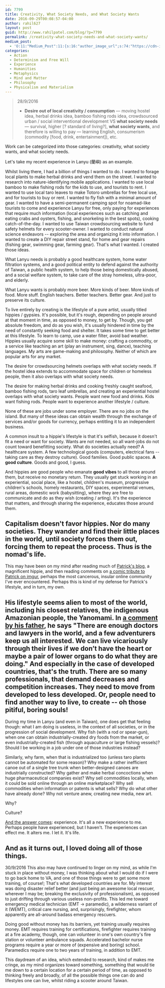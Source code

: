 ```yaml
---
id: 7799
title: Creativity, What Society Needs, and What Society Wants
date: 2016-09-29T00:08:57-04:00
author: rahil627
layout: post
guid: http://www.rahilpatel.com/blog/?p=7799
permalink: /creativity-what-society-needs-and-what-society-wants/
medium_post:
  - 'O:11:"Medium_Post":11:{s:16:"author_image_url";s:74:"https://cdn-images-1.medium.com/fit/c/200/200/1*dmbNkD5D-u45r44go_cf0g.png";s:10:"author_url";s:28:"https://medium.com/@rahil627";s:11:"byline_name";N;s:12:"byline_email";N;s:10:"cross_link";s:2:"no";s:2:"id";s:12:"1cfecae2a768";s:21:"follower_notification";s:3:"yes";s:7:"license";s:19:"all-rights-reserved";s:14:"publication_id";s:12:"7a04709b0155";s:6:"status";s:6:"public";s:3:"url";s:84:"https://medium.com/@rahil627/creativity-vs-what-society-needs-and-wants-1cfecae2a768";}'
categories:
  - Action
  - Determinism and Free Will
  - Experience
  - Humanities
  - Metaphysics
  - Mind and Matter
  - Philosophy
  - Physicalism and Materialism
---
```

<blockquote>28/9/2016
<ul><li><strong>Desire out of local creativity / consumption</strong> — moving hostel idea, herbal drinks idea, bamboo fishing rods idea, crowdsourced urban / social interventional development VS <strong>what society needs</strong> — survival, higher [? standard of living?], <strong>what society wants</strong>, and therefore is willing to pay — learning English, consumerism (commodity [food, drink, entertainment]), etc.</li></ul></blockquote>

Work can be categorized into those categories: creativity, what society wants, and what society needs.

Let's take my recent experience in Lanyu (蘭嶼) as an example.

Whilst living there, I had a billion of things I wanted to do. I wanted to forage local plants to make herbal drinks and vend them on the street. I wanted to research into nature-identifying mobile applications. I wanted to use local bamboo to make fishing rods for the kids to use, and tourists to rent. I wanted to use local taro leaves to make Totoro umbrellas for free local use, and for tourists to buy or rent. I wanted to fly fish with a minimal amount of gear. I wanted to have a semi-permanent camping spot for noamad-like tourists to come and experience Lanyu for free, only paying for experiences that require much information (local experiences such as catching and eating crabs and oysters, fishing, and snorkeling in the best spots), cooking catch-of-the-day. I wanted to use Taiwan crowdsourcing website to fund safety helmets for every scooter-owner. I wanted to conduct natural science endeavors -- exploring the area and organizing it into information. I wanted to create a DIY repair street stand, for home and gear repairs (fishing gear, swimming gear, farming gear). That's what I wanted. I created those ideas.

What Lanyu needs is probably a good healthcare system, home water filtration systems, and a good political entity to defend against the authority of Taiwan, a public health system, to help those being domestically abused, and a social welfare system, to take care of the stray homeless, ultra-poor, and elderly.

What Lanyu wants is probably more beer. More kinds of beer. More kinds of food. More stuff. English teachers. Better teachers. Better gear. And just to preserve its culture.

To live entirely by creating is the lifestyle of a pure artist, usually titled hippies / gypsies. It's possible, but it's rough, depending on people around at that moment in time, as opposed to money, to get by. Though, you get absolute freedom, and do as you wish, it's usually hindered in time by the need of constantly seeking food and shelter. It takes some time to get better at this lifestyle. To learn to camp, use a water filter, avoid bad weather. Hippies usually acquire some skill to make money: crafting a commodity, or a service like teaching an art (play an instrument, sing, dance), teaching languages. My arts are game-making and philosophy. Neither of which are popular arts for any market.

The desire for crowdsourcing helmets overlaps with what society needs. If the hostel idea extends to accommodate space for children or homeless people, then it also overlaps with what society needs.

The desire for making herbal drinks and cooking freshly caught seafood, bamboo fishing rods, taro leaf umbrellas, and creating an experiential hostel overlaps with what society wants. People want new food and drinks. Kids want fishing rods. People want to experience another lifestyle / culture.

None of these are jobs under some employer. There are no jobs on the island. But many of these ideas can obtain wealth through the exchange of services and/or goods for currency, perhaps entitling it to an independent business.

A common insult to a hippie's lifestyle is that it's selfish, because it doesn't fit a need or want for society. Wants are not needed, so all want-jobs do not count toward benefitting society. What do societies actually need? A healthcare system. A few technological goods (computers, electrical fans -- taking care as they destroy culture). Good families. Good public spaces. <strong>A good culture</strong>. Goods and good, I guess.

And hippies are good people who emanate <strong>good vibes</strong> to all those around them, but receive no monetary return. They usually get stuck working in an experiential, social place, like a hostel, children's museum, progressive children's schools, homely restaurants, DIY spaces, experimental venues, rural areas, domestic work (babysitting), where they are free to communicate and do as they wish (creating / arting). It's the experience that matters, and through sharing the experience, educates those around them.

Capitalism doesn't favor hippies. Nor do many societies. They wander and find their little places in the world, until society forces them out, forcing them to repeat the process. Thus is the nomad's life.
--

This may have been on my mind after reading much of <a href="https://hitchtheworld.com/">Patrick's blog</a>, a magnificent hippie, and then reading comments on <a href="http://imgur.com/gallery/CnT2W">a comic tribute to Patrick on imgur</a>, perhaps the most cancerous, insular online community I've ever encountered. Perhaps this is kind of my defense for Patrick's lifestyle, and in turn, my own.

His lifestyle seems alien to most of the world, including his closest relatives, the indigenous Amazonian people, the Yanomami. In <a href="http://www.thebrokebackpacker.com/backpacker-interviews-hitch-world/#comment-5017">a comment by his father</a>, he says "There are enough doctors and lawyers in the world, and a few adventurers keep us all interested. We can live vicariously through their lives if we don’t have the heart or maybe a pair of lower organs to do what they are doing." And especially in the case of developed countries, that's the truth. There are so many professionals, that demand decreases and competition increases. They need to move from developed to less developed. Or, people need to find another way to live, to create -- oh those pitiful, boring souls!
--

During my time in Lanyu (and even in Taiwan), one does get that feeling though: what I am doing is useless, in the context of all societies, or in the progression of social development. Why fish (with a rod or spear-gun), when one can obtain industrially-created dry foods from the market, or even industrially-created fish (through aquaculture or large fishing vessels)? Should I be working in a job under one of those industries instead?

Similarly, why farm, when that is industrialized too (unless taro plants cannot be automated for some reason)? Why make a rather inefficient canoe out of a single tree trunk when better-designed canoes are industrially constructed? Why gather and make herbal concoctions when huge pharmaceutical companies exist? Why sell commodities locally, when it could be sold online through an online marketplace? Why sell commodities when information or patents is what sells? Why do what other have already done? Why not venture anew, creating new media, new art.

Why?

Culture?

<a href="http://www.youtube.com/watch?v=znIXyFh6dsI&t=2m59s">And the answer comes</a>: experience. It's all a new experience to me. Perhaps people have experienced, but I haven't. The experiences can effect me. It alters me. I let it. It's life.

And as it turns out, I loved doing all of those things.
--

30/9/2016
This also may have continued to linger on my mind, as while I'm stuck in place without money, I was thinking about what I would do if I were to go back home to VA, and one of those things were to get some more training, of course!; That's what developed countries are for. My interest was doing disaster relief better (and just being an awesome local rescuer, wherever I may be; breaking the exclusivity of professionalism), as opposed to just drifting through various useless non-profits. This led me toward emergency medical technician (EMT -> paramedic), a wilderness variant of it (WEMT), critical care nursing, and, surprisingly, firefighter, whom apparently are all-around badass emergency rescuers.

Doing good without money has its barriers, yet training usually requires money. EMT requires training for certifications, firefighter requires training at a fire academy, though, one can volunteer in one's own country's fire station or volunteer ambulance squads. Accelerated bachelor nurse programs require a year or more of (expensive and boring) school. Paramedics require one to two years of training, in addition to EMT.

This daydream of an idea, which extended to research, kind of makes me cringe, as my mind organizes toward something, something that would tie me down to a certain location for a certain period of time, as opposed to thinking freely and broadly, of all the possible things one can do and lifestyles one can live, whilst riding a scooter around Taiwan.
